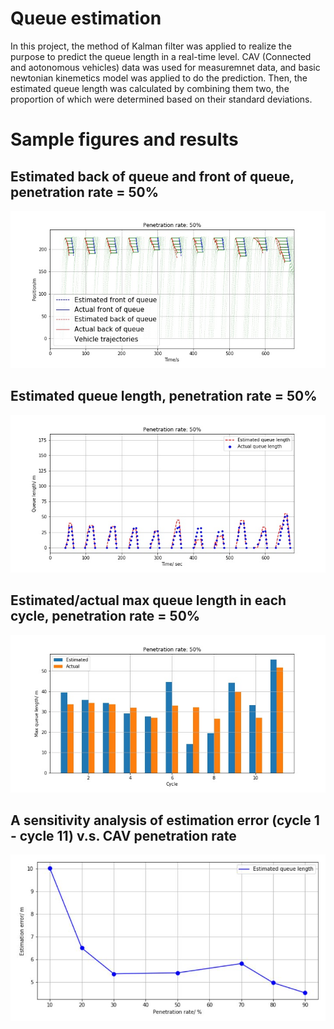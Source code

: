# Queue estimation

In this project, the method of Kalman filter was applied to realize the purpose to predict the queue length in a real-time level. CAV (Connected and aotonomous vehicles) data was used for measuremnet data, and basic newtonian kinemetics model was applied to do the prediction. Then, the estimated queue length was calculated by combining them two, the proportion of which were determined based on their standard deviations.

# Sample figures and results
## Estimated back of queue and front of queue, penetration rate = 50%
![image](50.jpg)
## Estimated queue length, penetration rate = 50%
![image](50_queue.jpg)
## Estimated/actual max queue length in each cycle, penetration rate = 50%
![image](50_max_q.jpg)
## A sensitivity analysis of estimation error (cycle 1 - cycle 11) v.s. CAV penetration rate
![image](sens_analys_Q.jpg)
